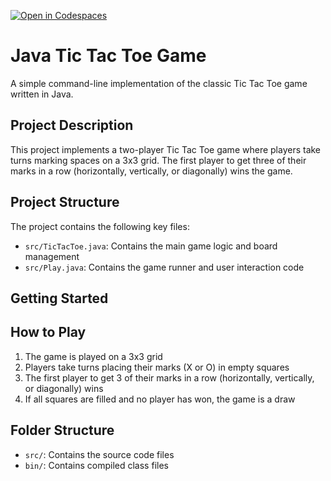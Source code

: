 [![Open in Codespaces](https://classroom.github.com/assets/launch-codespace-2972f46106e565e64193e422d61a12cf1da4916b45550586e14ef0a7c637dd04.svg)](https://classroom.github.com/open-in-codespaces?assignment_repo_id=18191280)
# Java Tic Tac Toe Game

A simple command-line implementation of the classic Tic Tac Toe game written in Java.

## Project Description

This project implements a two-player Tic Tac Toe game where players take turns marking spaces on a 3x3 grid. The first player to get three of their marks in a row (horizontally, vertically, or diagonally) wins the game.

## Project Structure

The project contains the following key files:

- `src/TicTacToe.java`: Contains the main game logic and board management
- `src/Play.java`: Contains the game runner and user interaction code

## Getting Started

## How to Play

1. The game is played on a 3x3 grid
2. Players take turns placing their marks (X or O) in empty squares
3. The first player to get 3 of their marks in a row (horizontally, vertically, or diagonally) wins
4. If all squares are filled and no player has won, the game is a draw

## Folder Structure

- `src/`: Contains the source code files
- `bin/`: Contains compiled class files